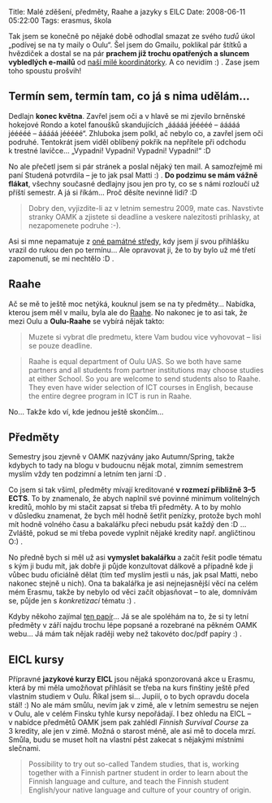 Title: Malé zděšení, předměty, Raahe a jazyky s EILC
Date: 2008-06-11 05:22:00
Tags: erasmus, škola

Tak jsem se konečně po nějaké době odhodlal smazat ze svého *tudů* úkol „podívej se na ty maily o Oulu“. Šel jsem do Gmailu, poklikal pár štítků a hvězdiček a dostal se na pár **prachem již trochu opatřených a sluncem vybledlých e-mailů** od [naší milé koordinátorky](http://www.fit.vutbr.cz/~studena/). A co nevidím :) . Zase jsem toho spoustu prošvih!

## Termín sem, termín tam, co já s nima udělám…

Dedlajn **konec května**. Zavřel jsem oči a v hlavě se mi zjevilo brněnské hokejové Rondo a kotel fanoušků skandujících „ááááá jééééé – ááááá jééééé – ááááá jééééé“. Zhluboka jsem polkl, ač nebylo co, a zavřel jsem oči podruhé. Tentokrát jsem viděl oblíbený pokřik na nepřítele při odchodu k trestné lavičce… „Vypadni! Vypadni! Vypadni! Vypadni!“ :D

No ale přečetl jsem si pár stránek a poslal nějaký ten mail. A samozřejmě mi paní Studená potvrdila – je to jak psal Matti :) . **Do podzimu se mám vážně flákat**, všechny současné dedlajny jsou jen pro ty, co se s námi rozloučí už příští semestr. A já si říkám… Proč děsíte nevinné lidi? :D

> Dobry den, vyjizdite-li az v letnim semestru 2009, mate cas. Navstivte stranky OAMK a zjistete si deadline a veskere nalezitosti prihlasky, at nezapomenete podruhe :-).

Asi si mne nepamatuje z [oné památné středy]({filename}2008-02-17_erasmus.md), kdy jsem jí svou přihlášku vrazil do rukou den po termínu… Ale opravovat ji, že to by bylo už mé třetí zapomenutí, se mi nechtělo
:D .

## Raahe

Ač se mě to ještě moc netýká, kouknul jsem se na ty předměty… Nabídka, kterou jsem měl v mailu, byla ale do [Raahe](http://maps.google.com/maps?f=q&hl=cs&geocode=&q=raahe&sll=49.223844,16.582586&sspn=0.007568,0.017917&ie=UTF8&ll=64.862941,25.114746&spn=0.630033,2.293396&z=9&iwloc=addr). No nakonec je to asi tak, že mezi Oulu a **Oulu-Raahe** se vybírá nějak takto:

> Muzete si vybrat dle predmetu, ktere Vam budou vice vyhovovat – lisi se pouze deadline.

> Raahe is equal department of Oulu UAS. So we both have same partners and all students from partner institutions may choose studies at either School. So you are welcome to send students also to Raahe. They even have wider selection of ICT courses in English, because the entire degree program in ICT is run in Raahe.

No… Takže kdo ví, kde jednou ještě skončím…

## Předměty

Semestry jsou zjevně v OAMK nazývány jako Autumn/Spring, takže kdybych to tady na blogu v budoucnu nějak motal, zimním semestrem myslím vždy ten podzimní a letním ten jarní :D .

Co jsem si tak všiml, předměty mívají kreditované **v rozmezí přibližně 3–5 ECTS**. To by znamenalo, že abych naplnil své povinné minimum volitelných kreditů, mohlo by mi stačit zapsat si třeba tři předměty. A to by mohlo v důsledku znamenat, že bych měl hodně šetřit penízky, protože bych mohl mít hodně volného času a bakalářku přeci nebudu psát každý den :D … Zvláště, pokud se mi třeba povede vyplnit nějaké kredity např. angličtinou O:) .

No předně bych si měl už asi **vymyslet bakalářku** a začít řešit podle tématu s kým ji budu mít, jak dobře ji půjde konzultovat dálkově a případně kde ji vůbec budu oficiálně dělat (tím teď myslím jestli u nás, jak psal Matti, nebo nakonec stejně u nich). Ona ta bakalářka je asi nejnejasnější věcí na celém mém Erasmu, takže by nebylo od věci začít objasňovat – to ale, domnívám se, půjde jen s *konkretizací* tématu :) .

Kdyby někoho zajímal [ten papír]({filename}/files/courses0809.pdf)… Já se ale spoléhám na to, že si ty letní předměty v září najdu trochu lépe popsané a rozebrané na pěkném OAMK webu… Já mám tak nějak raději weby než takovéto doc/pdf papíry :) .

## EICL kursy

Přípravné **jazykové kurzy EICL** jsou nějaká sponzorovaná akce u Erasmu, která by mi měla umožňovat přihlásit se třeba na kurs finštiny ještě před vlastním studiem v Oulu. Říkal jsem si… Jupííí, o to bych opravdu docela stál! :) No ale mám smůlu, nevím jak v zimě, ale v letním semestru se nejen v Oulu, ale v celém Finsku tyhle kursy nepořádají. I bez ohledu na EICL – v nabídce předmětů OAMK jsem pak zahlédl *Finnish Survival Course* za 3 kredity, ale jen v zimě. Možná o starost méně, ale asi mě to docela mrzí. Smůla, budu se muset holt na vlastní pěst zakecat s nějakými místními slečnami.

> Possibility to try out so-called Tandem studies, that is, working together with a Finnish partner student in order to learn about the Finnish language and culture, and teach the Finnish student English/your native language and culture of your country of origin.
